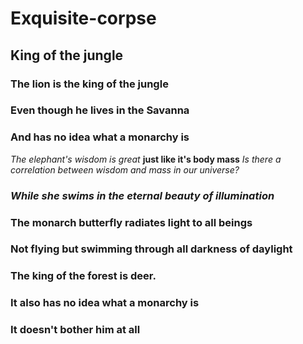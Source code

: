 # Exquisite-corpse

## King of the jungle

### The lion is the king of the jungle

### Even though he lives in the Savanna

### And has no idea what a monarchy is

*The elephant's wisdom is great*
**just like it's body mass**
*Is there a correlation between wisdom and mass in our universe?*

### _While she swims in the eternal beauty of illumination_

### **The monarch butterfly radiates light to all beings**

### Not flying but swimming through all darkness of daylight
###  The king of the forest is deer.
### It also has no idea what a monarchy is
### It doesn't bother him at all
